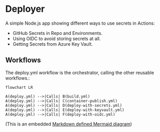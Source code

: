 # Deployer

A simple Node.js app showing different ways to use secrets in Actions:

- GitHub Secrets in Repo and Environments.
- Using OIDC to avoid storing secrets at all.
- Getting Secrets from Azure Key Vault.

## Workflows

The deploy.yml workflow is the orchestrator, calling the other reusable workflows.:

```mermaid
flowchart LR

A(deploy.yml) -->|Calls| B(build.yml)
A(deploy.yml) -->|Calls| C(container-publish.yml)
A(deploy.yml) -->|Calls| D(deploy-with-secrets.yml)
A(deploy.yml) -->|Calls| E(deploy-with-keyvault.yml)
A(deploy.yml) -->|Calls| F(deploy-with-oidc.yml)
```
(This is an embedded [Markdown defined Mermaid diagram](https://github.blog/2022-02-14-include-diagrams-markdown-files-mermaid/))

